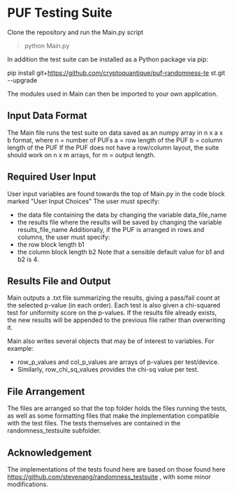 # PUF Testing Suite

Clone the repository and run the Main.py script
> python Main.py

In addition the test suite can be installed as a Python package via pip:

pip install git+https://github.com/cryptoquantique/puf-randomness-te
st.git --upgrade

The modules used in Main can then be imported to your own application.

## Input Data Format
The Main file runs the test suite on data saved as an numpy array in n x a x b format, where
n = number of PUFs
a = row length of the PUF
b = column length of the PUF
If the PUF does not have a row/column layout, the suite should work on n x m arrays, for m = output length.

## Required User Input
User input variables are found towards the top of Main.py in the code block marked "User Input Choices"
The user must specify:
* the data file containing the data by changing the variable data_file_name
* the results file where the results will be saved by changing the variable results_file_name
Additionally, if the PUF is arranged in rows and columns, the user must specify:
* the row block length b1
* the column block length b2
Note that a sensible default value for b1 and b2 is 4.

## Results File and Output
Main outputs a .txt file summarizing the results, giving a pass/fail count at the selected p-value (in each order).
Each test is also given a chi-squared test for uniformity score on the p-values.
If the results file already exists, the new results will be appended to the previous file rather than overwriting it.

Main also writes several objects that may be of interest to variables. For example:
* row_p_values and col_p_values are arrays of p-values per test/device.
* Similarly, row_chi_sq_values provides the chi-sq value per test.

## File Arrangement
The files are arranged so that the top folder holds the files running the tests, as well as some formatting files that make the implementation compatible with the test files.
The tests themselves are contained in the randomness_testsuite subfolder.

## Acknowledgement
The implementations of the tests found here are based on those found here https://github.com/stevenang/randomness_testsuite , with some minor modifications.
